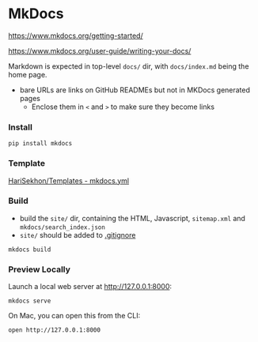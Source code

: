 # MkDocs

https://www.mkdocs.org/getting-started/

https://www.mkdocs.org/user-guide/writing-your-docs/

Markdown is expected in top-level `docs/` dir, with `docs/index.md` being the home page.

- bare URLs are links on GitHub READMEs but not in MKDocs generated pages
  - Enclose them in `<` and `>` to make sure they become links

### Install

```shell
pip install mkdocs
```

### Template

[HariSekhon/Templates - mkdocs.yml](https://github.com/HariSekhon/Templates/blob/master/mkdocs.yml)

### Build

- build the `site/` dir, containing the HTML, Javascript, `sitemap.xml` and `mkdocs/search_index.json`
- `site/` should be added to [.gitignore](https://github.com/HariSekhon/DevOps-Bash-tools/blob/master/.gitignore)

```shell
mkdocs build
```

### Preview Locally

Launch a local web server at http://127.0.0.1:8000:

```shell
mkdocs serve
```

On Mac, you can open this from the CLI:

```shell
open http://127.0.0.1:8000
```
